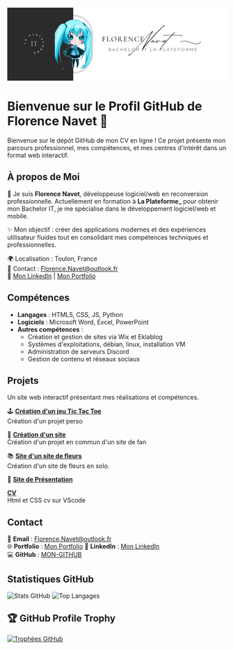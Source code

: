 [![Ma bannière](https://github.com/Florence-Navet/Florence-Navet/blob/main/enola.png)](https://github.com/Florence-Navet/Florence-Navet/blob/main/enola.png)

# Bienvenue sur le Profil GitHub de Florence Navet 🌟

Bienvenue sur le dépôt GitHub de mon CV en ligne ! Ce projet présente mon parcours professionnel, mes compétences, et mes centres d'intérêt dans un format web interactif.

## À propos de Moi

👋 Je suis **Florence Navet**, développeuse logiciel/web en reconversion professionnelle. Actuellement en formation à **La Plateforme_** pour obtenir mon Bachelor IT, je me spécialise dans le développement logiciel/web et mobile.

✨ Mon objectif : créer des applications modernes et des expériences utilisateur fluides tout en consolidant mes compétences techniques et professionnelles.

🌍 Localisation : Toulon, France  
📩 Contact : Florence.Navet@outlook.fr  
🔗 [Mon LinkedIn](https://www.linkedin.com/in/florence-navet-434131300/) | [Mon Portfolio](https://florence-navet.github.io/portefolio/)

## Compétences

- **Langages** : HTML5, CSS, JS, Python
- **Logiciels** : Microsoft Word, Excel, PowerPoint  
- **Autres compétences** :  
  - Création et gestion de sites via Wix et Eklablog  
  - Systèmes d'exploitations, débian, linux, installation VM
  - Administration de serveurs Discord  
  - Gestion de contenu et réseaux sociaux

## Projets

Un site web interactif présentant mes réalisations et compétences.

🕹️ **[Création d'un jeu Tic Tac Toe](https://github.com/Florence-Navet/Morpion_class)**  
Création d'un projet perso

🎨 **[Création d'un site](https://github.com/Florence-Navet/SiteFans)**   
Création d'un projet en commun d'un site de fan

📚 **[Site d'un site de fleurs](https://github.com/Florence-Navet/BloomPetal)**  
Création d'un site de fleurs en solo.

🔧 **[Site de Présentation](#)**  

**[CV](#)**  
Html et CSS cv sur VScode

## Contact
📩 **Email** : Florence.Navet@outlook.fr  
🌐 **Portfolio** :  [Mon Portfolio](https://florence-navet.github.io/portefolio/)
💼 **LinkedIn** : [Mon LinkedIn](https://www.linkedin.com/florence-navet-434131300/)  
💻 **GitHub** : [MON-GITHUB](https://github.com/Florence-Navet) 

## Statistiques GitHub

![Stats GitHub](https://github-readme-stats.vercel.app/api?username=Florence-Navet&show_icons=true&theme=radical)
![Top Langages](https://github-readme-stats.vercel.app/api/top-langs/?username=Florence-Navet&layout=compact&theme=radical)

## 🏆 GitHub Profile Trophy

[![Trophées GitHub](https://github-profile-trophy.vercel.app/?username=Florence-Navet&theme=radical&margin-w=15&margin-h=15)](https://github.com/ryo-ma/github-profile-trophy)

